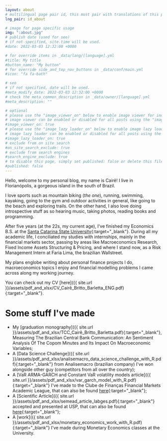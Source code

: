 ```yaml
---
layout: about
# multilingual page pair id, this must pair with translations of this page. (This name must be unique)
lng_pair: id_about

# image for page specific usage
img: ":about.jpg"
# publish date (used for seo)
# if not specified, site.time will be used.
#date: 2022-03-03 12:32:00 +0000

# for override items in _data/lang/[language].yml
#title: My title
#button_name: "My button"
# for override side_and_top_nav_buttons in _data/conf/main.yml
#icon: "fa fa-bath"

# seo
# if not specified, date will be used.
#meta_modify_date: 2022-03-03 12:32:00 +0000
# check the meta_common_description in _data/owner/[language].yml
#meta_description: ""

# optional
# please use the "image_viewer_on" below to enable image viewer for individual pages or posts (_posts/ or [language]/_posts folders).
# image viewer can be enabled or disabled for all posts using the "image_viewer_posts: true" setting in _data/conf/main.yml.
#image_viewer_on: true
# please use the "image_lazy_loader_on" below to enable image lazy loader for individual pages or posts (_posts/ or [language]/_posts folders).
# image lazy loader can be enabled or disabled for all posts using the "image_lazy_loader_posts: true" setting in _data/conf/main.yml.
#image_lazy_loader_on: true
# exclude from on site search
#on_site_search_exclude: true
# exclude from search engines
#search_engine_exclude: true
# to disable this page, simply set published: false or delete this file
#published: false
---
```


Hello, welcome to my personal blog, my name is Cairê! I live in Florianópolis, a gorgeous island in the south of Brazil.

I love sports such as mountain biking (_the one_), running, swimming, kayaking, going to the gym and outdoor activities in general, like going to the beach and exploring trails. On the other hand, I also love doing introspective stuff as so hearing music, taking photos, reading books and programming.

After five years (at the 22s, my current age), I've finished my Economics B.S. at the [Santa Catarina State University](https://www.udesc.br/international){:target="_blank"}. During all my academic life, I conciliated my studies with internships, mainly in the financial markets sector, passing by areas like Macroeconomics Research, Fixed Income Assets Structuring & Pricing, and where I stand now, as a Risk Management Intern at Faria Lima, the brazilian Wallstreet.

My plans englobe writing about personal finance projects I do, macroeconomics topics I enjoy and financial modelling problems I came across along my working journey.

You can check out my CV [here]({{ site.url }}/assets/pdf_and_xlsx/CV_Cairê_Britto_Barletta_ENG.pdf){:target="_blank"}.

# Some stuff I've made

- My [graduation monography]({{ site.url }}/assets/pdf_and_xlsx/TCC_Cairê_Britto_Barletta.pdf){:target="_blank"}, Measuring The Brazilian Central Bank Communication: An Sentiment Analysis Of The Copom Minutes and Its Impact On Macroeconomic Variables;
- A [Data Science Challenge]({{ site.url }}/assets/pdf_and_xlsx/analisemacro_data_science_challenge_with_R.pdf){:target="_blank"} from Analisemacro (brazilian company) I've won alongside other guy (competitors from all over the country); 
- A [VaR ARMA-GARCH and Constant VaR volatility models article]({{ site.url }}/assets/pdf_and_xlsx/var_garch_model_with_R.pdf){:target="_blank"} I've made to the Clube de Finanças Financial Markets Academic League, that can also be found [here](http://clubedefinancas.com.br/materias/econometria-r-var-delta-normal-var-garch){:target="_blank"};
- A [Scientific Article]({{ site.url }}/assets/pdf_and_xlsx/semead_article_labges.pdf){:target="_blank"} accepted and presented at USP, that can also be found [here](https://www.researchgate.net/publication/342424971_POTENCIALIDADES_PARA_A_FORMACAO_DE_ORGANIZACOES_VIRTUAIS_POR_MEIO_DE_COOPERACOES_INTERORGANIZACIONAIS){:target="_blank"};
- A [work]({{ site.url }}/assets/pdf_and_xlsx/monetary_economics_work_with_R.pdf){:target="_blank"} I've made during Monetary Economics classes at the University. 
